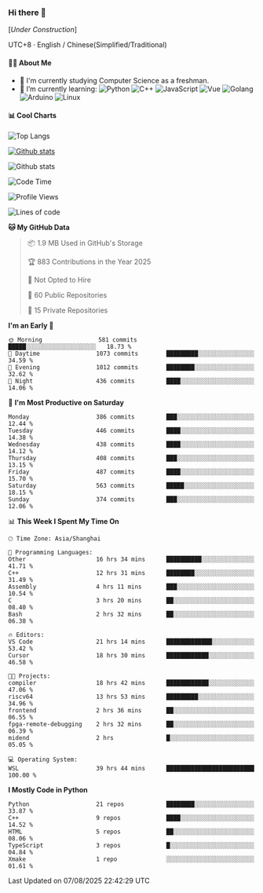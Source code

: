 ### Hi there 👋

\[*Under Construction*\]

UTC+8 · English / Chinese(Simplified/Traditional)

<!--
**NoNormalCreeper/NoNormalCreeper** is a ✨ _special_ ✨ repository because its `README.md` (this file) appears on your GitHub profile.

Here are some ideas to get you started:

- 🔭 I’m currently working on ...
- 🌱 I’m currently learning ...
- 👯 I’m looking to collaborate on ...
- 🤔 I’m looking for help with ...
- 💬 Ask me about ...
- 📫 How to reach me: ...
- 😄 Pronouns: ...
- ⚡ Fun fact: ...
-->

#### 👩‍💻 About Me

- 🏫 I'm currently studying Computer Science as a freshman.
- 🌱 I’m currently learning: 
![Python](https://img.shields.io/badge/-Python-blue?style=flat-square&logo=Python&logoColor=fff)
![C++](https://img.shields.io/badge/-C%2B%2B-00599C?style=flat-square&logo=C%2B%2B&logoColor=fff)
![JavaScript](https://img.shields.io/badge/-JavaScript-ffca18?style=flat-square&logo=JavaScript&logoColor=fff)
![Vue](https://img.shields.io/badge/-Vue-4FC08D?style=flat-square&logo=Vue.js&logoColor=fff)
![Golang](https://img.shields.io/badge/-Go-007d9c?style=flat-square&logo=Go&logoColor=fff)
![Arduino](https://img.shields.io/badge/-Arduino-00979D?style=flat-square&logo=Arduino&logoColor=fff)
![Linux](https://img.shields.io/badge/-Linux-FCC624?style=flat-square&logo=Linux&logoColor=fff)

#### 📊 Cool Charts

![Top Langs](https://readme-stats-zeta-six.vercel.app/api/top-langs/?username=NoNormalCreeper&layout=compact)

[![Github stats](https://readme-stats-zeta-six.vercel.app/api?username=NoNormalCreeper&show=reviews,discussions_started,discussions_answered,prs_merged,prs_merged_percentage)](https://github.com/anuraghazra/github-readme-stats)

![Github stats](https://github-profile-trophy.vercel.app/?username=NoNormalCreeper)


<!--START_SECTION:waka-->
![Code Time](http://img.shields.io/badge/Code%20Time-755%20hrs%2031%20mins-blue)

![Profile Views](http://img.shields.io/badge/Profile%20Views-5-blue)

![Lines of code](https://img.shields.io/badge/From%20Hello%20World%20I%27ve%20Written-4.3%20million%20lines%20of%20code-blue)

**🐱 My GitHub Data** 

> 📦 1.9 MB Used in GitHub's Storage 
 > 
> 🏆 883 Contributions in the Year 2025
 > 
> 🚫 Not Opted to Hire
 > 
> 📜 60 Public Repositories 
 > 
> 🔑 15 Private Repositories 
 > 
**I'm an Early 🐤** 

```text
🌞 Morning                581 commits         █████░░░░░░░░░░░░░░░░░░░░   18.73 % 
🌆 Daytime                1073 commits        █████████░░░░░░░░░░░░░░░░   34.59 % 
🌃 Evening                1012 commits        ████████░░░░░░░░░░░░░░░░░   32.62 % 
🌙 Night                  436 commits         ████░░░░░░░░░░░░░░░░░░░░░   14.06 % 
```
📅 **I'm Most Productive on Saturday** 

```text
Monday                   386 commits         ███░░░░░░░░░░░░░░░░░░░░░░   12.44 % 
Tuesday                  446 commits         ████░░░░░░░░░░░░░░░░░░░░░   14.38 % 
Wednesday                438 commits         ████░░░░░░░░░░░░░░░░░░░░░   14.12 % 
Thursday                 408 commits         ███░░░░░░░░░░░░░░░░░░░░░░   13.15 % 
Friday                   487 commits         ████░░░░░░░░░░░░░░░░░░░░░   15.70 % 
Saturday                 563 commits         █████░░░░░░░░░░░░░░░░░░░░   18.15 % 
Sunday                   374 commits         ███░░░░░░░░░░░░░░░░░░░░░░   12.06 % 
```


📊 **This Week I Spent My Time On** 

```text
🕑︎ Time Zone: Asia/Shanghai

💬 Programming Languages: 
Other                    16 hrs 34 mins      ██████████░░░░░░░░░░░░░░░   41.71 % 
C++                      12 hrs 31 mins      ████████░░░░░░░░░░░░░░░░░   31.49 % 
Assembly                 4 hrs 11 mins       ███░░░░░░░░░░░░░░░░░░░░░░   10.54 % 
C                        3 hrs 20 mins       ██░░░░░░░░░░░░░░░░░░░░░░░   08.40 % 
Bash                     2 hrs 32 mins       ██░░░░░░░░░░░░░░░░░░░░░░░   06.38 % 

🔥 Editors: 
VS Code                  21 hrs 14 mins      █████████████░░░░░░░░░░░░   53.42 % 
Cursor                   18 hrs 30 mins      ████████████░░░░░░░░░░░░░   46.58 % 

🐱‍💻 Projects: 
compiler                 18 hrs 42 mins      ████████████░░░░░░░░░░░░░   47.06 % 
riscv64                  13 hrs 53 mins      █████████░░░░░░░░░░░░░░░░   34.96 % 
frontend                 2 hrs 36 mins       ██░░░░░░░░░░░░░░░░░░░░░░░   06.55 % 
fpga-remote-debugging    2 hrs 32 mins       ██░░░░░░░░░░░░░░░░░░░░░░░   06.39 % 
midend                   2 hrs               █░░░░░░░░░░░░░░░░░░░░░░░░   05.05 % 

💻 Operating System: 
WSL                      39 hrs 44 mins      █████████████████████████   100.00 % 
```

**I Mostly Code in Python** 

```text
Python                   21 repos            ████████░░░░░░░░░░░░░░░░░   33.87 % 
C++                      9 repos             ████░░░░░░░░░░░░░░░░░░░░░   14.52 % 
HTML                     5 repos             ██░░░░░░░░░░░░░░░░░░░░░░░   08.06 % 
TypeScript               3 repos             █░░░░░░░░░░░░░░░░░░░░░░░░   04.84 % 
Xmake                    1 repo              ░░░░░░░░░░░░░░░░░░░░░░░░░   01.61 % 
```




 Last Updated on 07/08/2025 22:42:29 UTC
<!--END_SECTION:waka-->


